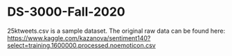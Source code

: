 # DS-3000-Fall-2020

25ktweets.csv is a sample dataset. The original raw data can be found here: https://www.kaggle.com/kazanova/sentiment140?select=training.1600000.processed.noemoticon.csv
